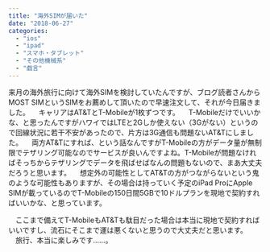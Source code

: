 ```yaml
---
title: "海外SIMが届いた"
date: "2018-06-27"
categories: 
  - "ios"
  - "ipad"
  - "スマホ・タブレット"
  - "その他機械系"
  - "戯言"
---
```


来月の海外旅行に向けて海外SIMを検討していたんですが、ブログ読者さんからMOST SIMというSIMをお薦めして頂いたので早速注文して、それが今日届きました。 　キャリアはAT&TとT-Mobileが1枚ずつです。 　T-Mobileだけでいいかな、と思ったんですがハワイではLTEと2Gしか使えない（3Gがない）というので回線状況に若干不安があったので、片方は3G通信も問題ないAT&Tにしました。 　両方AT&Tにすれば、という話なんですがT-Mobileの方がデータ量が無制限でテザリング可能なのでサービスが良いんですよね。T-Mobileが問題なければそっちからテザリングでデータを飛ばせばなんの問題もないので、まあ大丈夫だろうと思います。 　想定外の可能性としてAT&Tの方がつながらないという鬼のような可能性もありますが、その場合は持っていく予定のiPad ProにApple SIMが載っているのでT-Mobileの150日間5GBで10ドルプランを現地で契約すればいいかな、と思っています。

　ここまで備えてT-MobileもAT&Tも駄目だった場合は本当に現地で契約すればいいですし、流石にそこまで運は悪くないと思うので大丈夫だと思います。 　旅行、本当に楽しみです……。
